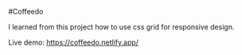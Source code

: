 #Coffeedo

I learned from this project how to  use css grid for responsive design.

Live demo: https://coffeedo.netlify.app/
